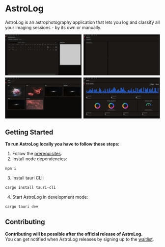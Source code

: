 # AstroLog

AstroLog is an astrophotography application that lets you log and classify all your imaging sessions - by its own or manually.

<img src=".github/screenshots.png" alt="Astrolog" />

## Getting Started

**To run AstroLog locally you have to follow these steps:**

1. Follow the [prerequisites](https://v2.tauri.app/start/prerequisites/).
2. Install node dependencies:
```sh
npm i
```
3. Install tauri CLI:
```sh
cargo install tauri-cli
```
4. Start AstroLog in development mode:
```sh
cargo tauri dev
```

## Contributing

**Contributing will be possible after the official release of AstroLog.**
<br />
You can get notified when AstroLog releases by signing up to the [waitlist](https://astro-log.app).